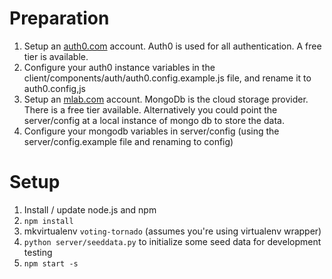 # Preparation
1. Setup an [auth0.com](https://auth0.com/) account. Auth0 is used for all authentication. A free tier is available.
2. Configure your auth0 instance variables in the client/components/auth/auth0.config.example.js file, and rename it to auth0.config,js
3. Setup an [mlab.com](https://mlab.com/) account. MongoDb is the cloud storage provider. There is a free tier available. Alternatively you could point the server/config at a local instance of mongo db to store the data.
4. Configure your mongodb variables in server/config (using the server/config.example file and renaming to config) 

# Setup #
1. Install / update node.js and npm
2. `npm install`
3. mkvirtualenv `voting-tornado` (assumes you're using virtualenv wrapper)
4. `python server/seeddata.py` to initialize some seed data for development testing
5. `npm start -s`
